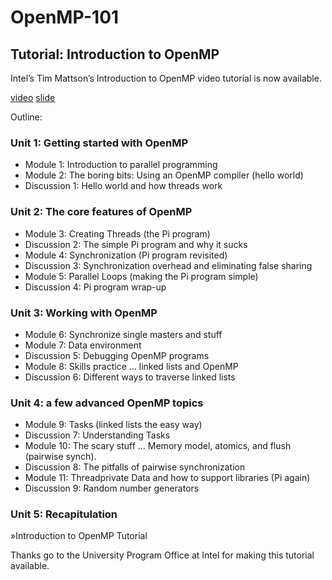 # OpenMP-101

## Tutorial: Introduction to OpenMP

Intel’s Tim Mattson’s Introduction to OpenMP video tutorial is now available.

[video](https://www.youtube.com/playlist?list=PLLX-Q6B8xqZ8n8bwjGdzBJ25X2utwnoEG)
[slide](https://www.openmp.org/wp-content/uploads/Intro_To_OpenMP_Mattson.pdf)

Outline:

### Unit 1: Getting started with OpenMP

- Module 1: Introduction to parallel programming
- Module 2: The boring bits: Using an OpenMP compiler (hello world)
- Discussion 1: Hello world and how threads work

### Unit 2: The core features of OpenMP
- Module 3: Creating Threads (the Pi program)
- Discussion 2: The simple Pi program and why it sucks
- Module 4: Synchronization (Pi program revisited)
- Discussion 3: Synchronization overhead and eliminating false sharing
- Module 5: Parallel Loops (making the Pi program simple)
- Discussion 4: Pi program wrap-up

### Unit 3: Working with OpenMP
- Module 6: Synchronize single masters and stuff
- Module 7: Data environment
- Discussion 5: Debugging OpenMP programs
- Module 8: Skills practice … linked lists and OpenMP
- Discussion 6: Different ways to traverse linked lists

### Unit 4: a few advanced OpenMP topics
- Module 9: Tasks (linked lists the easy way)
- Discussion 7: Understanding Tasks
- Module 10: The scary stuff … Memory model, atomics, and flush (pairwise synch).
- Discussion 8: The pitfalls of pairwise synchronization
- Module 11: Threadprivate Data and how to support libraries (Pi again)
- Discussion 9: Random number generators

### Unit 5: Recapitulation

»Introduction to OpenMP Tutorial

Thanks go to the University Program Office at Intel for making this tutorial available.
